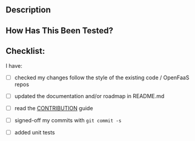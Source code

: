 ## Description


## How Has This Been Tested?
<!--- Please describe in detail how you tested your changes. -->
<!--- Include details of your testing environment, and the tests you ran to -->
<!--- see how your change affects other areas of the code, etc. -->


## Checklist:

I have:

- [ ] checked my changes follow the style of the existing code / OpenFaaS repos
- [ ] updated the documentation and/or roadmap in README.md
- [ ] read the [CONTRIBUTION](https://github.com/openfaas/faas/blob/master/CONTRIBUTING.md) guide
- [ ] signed-off my commits with `git commit -s`
- [ ] added unit tests

